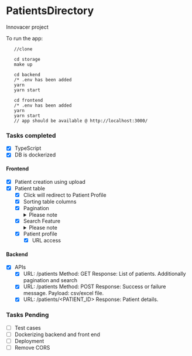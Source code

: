 # PatientsDirectory
Innovacer project

To run the app:
  ```
     //clone 
     
     cd storage
     make up
     
     cd backend
     /* .env has been added 
     yarn
     yarn start
     
     cd frontend
     /* .env has been added 
     yarn
     yarn start
     // app should be available @ http://localhost:3000/
  ```

### Tasks completed
- [x] TypeScript
- [x] DB is dockerized
#### Frontend
 - [x] Patient creation using upload
 - [x] Patient table
     - [x] Click will redirect to Patient Profile
     - [x] Sorting table columns
     - [x] Pagination
        <details>
          <summary>Please note</summary>
          Just by reading Test problem disccription, I thought the requirement is to implement server side pagination, but components provided by "Innovaccer design system component",
          I was not able to get access to `totalCount` using Sync table. Hence I have kinda implemented client side pagination.
        </details>
      - [x] Search Feature
         <details>
          <summary>Please note</summary>
          Have implemented server-side search, but not used.
         </details>
    - [x] Patient profile
       - [x] URL access
  
  #### Backend
   - [x] APIs
        - [x] URL: /patients
             Method: GET
             Response: List of patients.
             Additionally pagination and search
        - [x] URL: /patients
             Method: POST
             Response: Success or failure message.
             Payload: csv/excel file.
        - [x] URL: /patients/<PATIENT_ID>
             Response: Patient details.
### Tasks Pending
  - [ ] Test cases
  - [ ] Dockerizing backend and front end
  - [ ] Deployment 
  - [ ] Remove CORS
